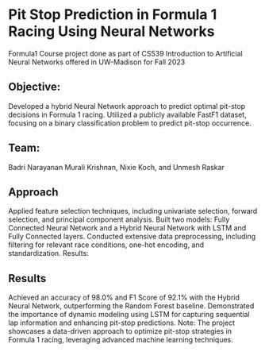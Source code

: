 # Pit Stop Prediction in Formula 1 Racing Using Neural Networks
Formula1 Course project done as part of CS539 Introduction to Artificial Neural Networks offered in UW-Madison for Fall 2023

## Objective:
Developed a hybrid Neural Network approach to predict optimal pit-stop decisions in Formula 1 racing.
Utilized a publicly available FastF1 dataset, focusing on a binary classification problem to predict pit-stop occurrence.
## Team:
Badri Narayanan Murali Krishnan, Nixie Koch, and Unmesh Raskar 

## Approach
Applied feature selection techniques, including univariate selection, forward selection, and principal component analysis.
Built two models: Fully Connected Neural Network and a Hybrid Neural Network with LSTM and Fully Connected layers.
Conducted extensive data preprocessing, including filtering for relevant race conditions, one-hot encoding, and standardization.
Results:

## Results
Achieved an accuracy of 98.0% and F1 Score of 92.1% with the Hybrid Neural Network, outperforming the Random Forest baseline.
Demonstrated the importance of dynamic modeling using LSTM for capturing sequential lap information and enhancing pit-stop predictions.
Note: The project showcases a data-driven approach to optimize pit-stop strategies in Formula 1 racing, leveraging advanced machine learning techniques.
